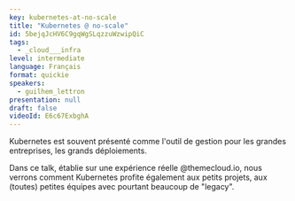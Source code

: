 ```yaml
---
key: kubernetes-at-no-scale
title: "Kubernetes @ no-scale"
id: 5bejqJcHV6C9gqWgSLqzzuWzwipQiC
tags:
  - _cloud___infra
level: intermediate
language: Français
format: quickie
speakers:
  - guilhem_lettron
presentation: null
draft: false
videoId: E6c67ExbghA
---
```

Kubernetes est souvent présenté comme l'outil de gestion pour les grandes entreprises, les grands déploiements.

Dans ce talk, établie sur une expérience réelle @themecloud.io, nous verrons comment Kubernetes profite également aux petits projets, aux (toutes) petites équipes avec pourtant beaucoup de "legacy".
